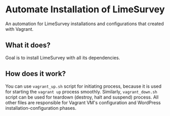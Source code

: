 # Automate Installation of LimeSurvey
An automation for LimeSurvey installations and configurations that created with Vagrant.

## What it does?
Goal is to install LimeSurvey with all its dependencies. 

## How does it work?
You can use ```vagrant_up.sh``` script for initiating process, because it is used for starting the ```vagrant up``` process smoothly.
Similarly, ```vagrant_down.sh``` script can be used for teardown (destroy, halt and suspend) process. 
All other files are responsible for Vagrant VM's configuration and WordPress installation-configuration phases. 